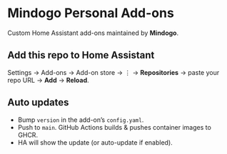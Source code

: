# Mindogo Personal Add-ons

Custom Home Assistant add-ons maintained by **Mindogo**.

## Add this repo to Home Assistant
Settings → Add-ons → Add-on store → ⋮ → **Repositories** → paste your repo URL → **Add** → **Reload**.

## Auto updates
- Bump `version` in the add-on’s `config.yaml`.
- Push to `main`. GitHub Actions builds & pushes container images to GHCR.
- HA will show the update (or auto-update if enabled).
